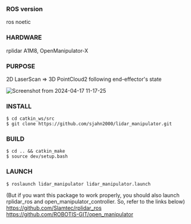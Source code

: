 ### ROS version
ros noetic

### HARDWARE 
rplidar A1M8, OpenManipulator-X

### PURPOSE
2D LaserScan => 3D PointCloud2 following end-effector's state  



![Screenshot from 2024-04-17 11-17-25](https://github.com/sjahn2000/lidar_manipulator/assets/60663351/edaf41c2-5d07-4bfa-8d7a-5a4235ae80db)


### INSTALL 
    $ cd catkin_ws/src  
    $ git clone https://github.com/sjahn2000/lidar_manipulator.git

### BUILD  

    $ cd .. && catkin_make  
    $ source dev/setup.bash

### LAUNCH  

    $ roslaunch lidar_manipulator lidar_manipulator.launch

(But if you want this package to work properly, you should also launch rplidar_ros and open_manipulator_controller. So, refer to the links below)  
https://github.com/Slamtec/rplidar_ros  
https://github.com/ROBOTIS-GIT/open_manipulator

